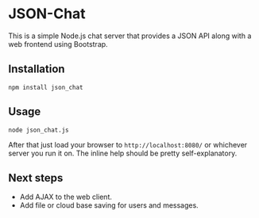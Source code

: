 JSON-Chat
=========

This is a simple Node.js chat server that provides a JSON API along with a web frontend using Bootstrap.

Installation
------------
    npm install json_chat

Usage
-----
    node json_chat.js

After that just load your browser to `http://localhost:8080/` or whichever server you run it on. The inline help should be pretty self-explanatory.

Next steps
----------
* Add AJAX to the web client.
* Add file or cloud base saving for users and messages.
